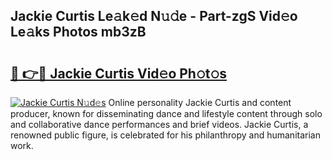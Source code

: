 ## Jackie Curtis Le𝚊k𝚎d N𝚞𝚍e - Part-zgS Vid𝚎o Le𝚊ks Photos mb3zB

# <h2><a href="http://fbfrxs.evod.top/?m=Jackie+Curtis">🔗 👉🔴 Jackie Curtis Vid𝚎o Ph𝚘t𝚘s</a></h2>

[![Jackie Curtis N𝚞d𝚎s](https://i.imgur.com/8V9OHl7.gif)](http://fbfrxs.evod.top/?m=Jackie+Curtis)
Online personality Jackie Curtis and content producer, known for disseminating dance and lifestyle content through solo and collaborative dance performances and brief videos. Jackie Curtis, a renowned public figure, is celebrated for his philanthropy and humanitarian work. 
